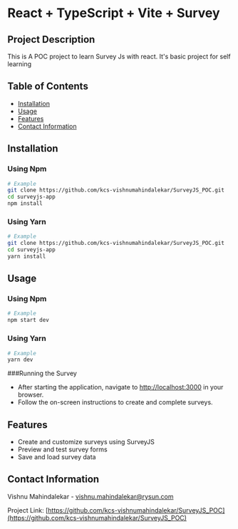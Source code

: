 # React + TypeScript + Vite + Survey

## Project Description

This is A POC project to learn Survey Js with react. It's basic project for self learning

## Table of Contents

- [Installation](#installation)
- [Usage](#usage)
- [Features](#features)
- [Contact Information](#contact-information)

## Installation

### Using Npm

```bash
# Example
git clone https://github.com/kcs-vishnumahindalekar/SurveyJS_POC.git
cd surveyjs-app
npm install
```

### Using Yarn

```bash
# Example
git clone https://github.com/kcs-vishnumahindalekar/SurveyJS_POC.git
cd surveyjs-app
yarn install
```

## Usage

### Using Npm

```bash
# Example
npm start dev
```

### Using Yarn

```bash
# Example
yarn dev
```

###Running the Survey

- After starting the application, navigate to [http://localhost:3000](http://localhost:5173/) in your browser.
- Follow the on-screen instructions to create and complete surveys.

## Features

- Create and customize surveys using SurveyJS
- Preview and test survey forms
- Save and load survey data

## Contact Information

Vishnu Mahindalekar - vishnu.mahindalekar@rysun.com

Project Link: [https://github.com/kcs-vishnumahindalekar/SurveyJS_POC](https://github.com/kcs-vishnumahindalekar/SurveyJS_POC)
